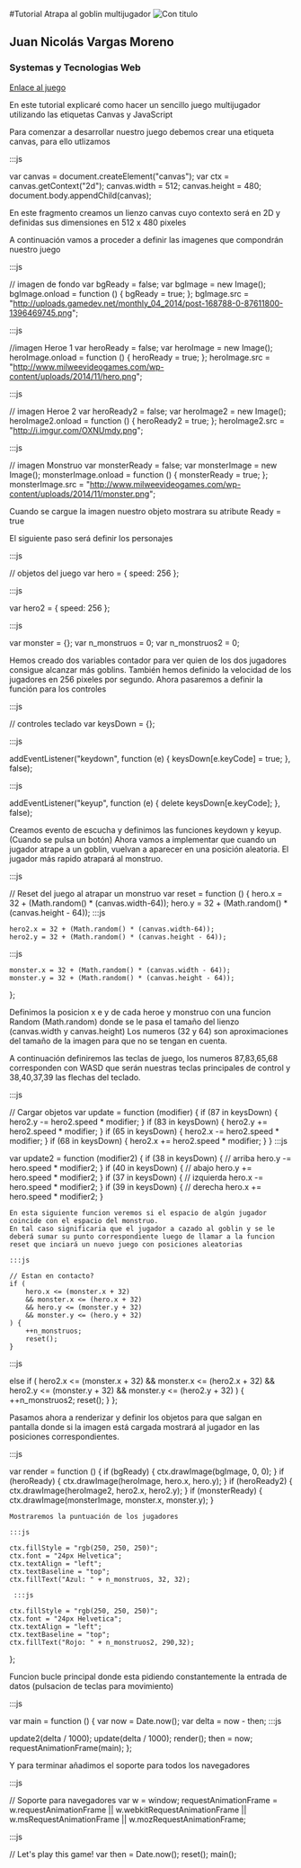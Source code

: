 #Tutorial Atrapa al goblin multijugador
![Con titulo](http://i.imgur.com/zyxxxRb.png "Juego")
## Juan Nicolás Vargas Moreno
### Systemas y Tecnologias Web
[Enlace al juego](http://codepen.io/innNNN/pen/rxVPxd "Juego codepen")

En este tutorial explicaré como hacer un sencillo juego multijugador utilizando las etiquetas Canvas y JavaScript

Para comenzar a desarrollar nuestro juego debemos crear una etiqueta canvas, para ello utlizamos 

:::js

var canvas = document.createElement("canvas");
var ctx = canvas.getContext("2d");
canvas.width = 512;
canvas.height = 480;
document.body.appendChild(canvas);

En este fragmento creamos un lienzo canvas cuyo contexto será en 2D y definidas sus dimensiones en 512 x 480 pixeles

A continuación vamos a proceder a definir las imagenes que compondrán nuestro juego

:::js

// imagen de fondo
var bgReady = false;
var bgImage = new Image();
bgImage.onload = function () {
	bgReady = true;
};
bgImage.src = "http://uploads.gamedev.net/monthly_04_2014/post-168788-0-87611800-1396469745.png";

:::js

//imagen Heroe 1
var heroReady = false;
var heroImage = new Image();
heroImage.onload = function () {
	heroReady = true;
};
heroImage.src = "http://www.milweevideogames.com/wp-content/uploads/2014/11/hero.png";

:::js

// imagen Heroe 2
var heroReady2 = false;
var heroImage2 = new Image();
heroImage2.onload = function () {
	heroReady2 = true;
};
heroImage2.src = "http://i.imgur.com/OXNUmdy.png";

:::js

// imagen Monstruo
var monsterReady = false;
var monsterImage = new Image();
monsterImage.onload = function () {
	monsterReady = true;
};
monsterImage.src = "http://www.milweevideogames.com/wp-content/uploads/2014/11/monster.png";


Cuando se cargue la imagen nuestro objeto mostrara su atribute Ready = true

El siguiente paso será definir los personajes


:::js

// objetos del juego
var hero = {
	speed: 256 
};

:::js

var hero2 = {
	speed: 256 
};

:::js

var monster = {};
var n_monstruos = 0;
var n_monstruos2 = 0;

Hemos creado dos variables contador para ver quien de los dos jugadores consigue alcanzar más goblins.
También hemos definido la velocidad de los jugadores en 256 pixeles por segundo.
Ahora pasaremos a definir la función para los controles

:::js

// controles teclado
var keysDown = {};

:::js

addEventListener("keydown", function (e) {
	keysDown[e.keyCode] = true;
}, false);

:::js

addEventListener("keyup", function (e) {
	delete keysDown[e.keyCode];
}, false);

Creamos evento de escucha y definimos las funciones keydown y keyup. (Cuando se pulsa un botón)
Ahora vamos a implementar que cuando un jugador atrape a un goblin, vuelvan a aparecer en una posición aleatoria.
El jugador más rapido atrapará al monstruo.

:::js

// Reset del juego al atrapar un monstruo
var reset = function () {
	hero.x = 32 + (Math.random() * (canvas.width-64));
	hero.y = 32 + (Math.random() * (canvas.height - 64));
:::js

  	hero2.x = 32 + (Math.random() * (canvas.width-64));
	hero2.y = 32 + (Math.random() * (canvas.height - 64));
:::js

	monster.x = 32 + (Math.random() * (canvas.width - 64));
	monster.y = 32 + (Math.random() * (canvas.height - 64));
};

Definimos la posicion x e y de cada heroe y monstruo con una funcion Random (Math.random) donde se le pasa el tamaño del lienzo
(canvas.width y canvas.height) Los numeros (32 y 64) son aproximaciones del tamaño de la imagen para que no se tengan en cuenta.


A continuación definiremos las teclas de juego, los numeros 87,83,65,68 corresponden con WASD que serán
nuestras teclas principales de control y 38,40,37,39 las flechas del teclado.

:::js

// Cargar objetos
var update = function (modifier) {
	if (87 in keysDown) { 
		hero2.y -= hero2.speed * modifier;
	}
	if (83 in keysDown) {
		hero2.y += hero2.speed * modifier;
	}
	if (65 in keysDown) { 
		hero2.x -= hero2.speed * modifier;
	}
	if (68 in keysDown) { 
		hero2.x += hero2.speed * modifier;
	}
}
:::js  

 var update2 = function (modifier2) {
	if (38 in keysDown) { // arriba
		hero.y -= hero.speed * modifier2;
	}
	if (40 in keysDown) { // abajo
		hero.y += hero.speed * modifier2;
	}
	if (37 in keysDown) { // izquierda
		hero.x -= hero.speed * modifier2;
	}
	if (39 in keysDown) { // derecha
		hero.x += hero.speed * modifier2;
	}
	
	En esta siguiente funcion veremos si el espacio de algún jugador coincide con el espacio del monstruo. 
	En tal caso significaria que el jugador a cazado al goblin y se le deberá sumar su punto correspondiente luego de llamar a la funcion
	reset que inciará un nuevo juego con posiciones aleatorias
	
	:::js
	
	// Estan en contacto?
	if (
		hero.x <= (monster.x + 32)
		&& monster.x <= (hero.x + 32)
		&& hero.y <= (monster.y + 32)
		&& monster.y <= (hero.y + 32)
	) {
		++n_monstruos;
		reset();
	}
:::js 

  else if (
		hero2.x <= (monster.x + 32)
		&& monster.x <= (hero2.x + 32)
		&& hero2.y <= (monster.y + 32)
		&& monster.y <= (hero2.y + 32)
	) {
		++n_monstruos2;
		reset();
	}
};  

Pasamos ahora a renderizar y definir los objetos para que salgan en pantalla donde si la imagen está cargada mostrará al jugador 
en las posiciones correspondientes.

:::js

var render = function () {
	if (bgReady) {
		ctx.drawImage(bgImage, 0, 0);
	}
	if (heroReady) {
		ctx.drawImage(heroImage, hero.x, hero.y);
	}
	if (heroReady2) {
		ctx.drawImage(heroImage2, hero2.x, hero2.y);
	}
	if (monsterReady) {
		ctx.drawImage(monsterImage, monster.x, monster.y);
	}
	
	
	Mostraremos la puntuación de los jugadores
	
	:::js
	
	ctx.fillStyle = "rgb(250, 250, 250)";
	ctx.font = "24px Helvetica";
	ctx.textAlign = "left";
	ctx.textBaseline = "top";
	ctx.fillText("Azul: " + n_monstruos, 32, 32);

	 :::js
	 
  	ctx.fillStyle = "rgb(250, 250, 250)";
	ctx.font = "24px Helvetica";
	ctx.textAlign = "left";
	ctx.textBaseline = "top";
	ctx.fillText("Rojo: " + n_monstruos2, 290,32);
};


Funcion bucle principal donde esta pidiendo constantemente la entrada de datos (pulsacion de teclas para movimiento)


:::js

var main = function () {
	var now = Date.now();
	var delta = now - then;
:::js

  update2(delta / 1000);
	update(delta / 1000);
	render();
	then = now;
	requestAnimationFrame(main);
};


Y para terminar añadimos el soporte para todos los navegadores


:::js

// Soporte para navegadores
var w = window;
requestAnimationFrame = w.requestAnimationFrame || w.webkitRequestAnimationFrame || w.msRequestAnimationFrame || w.mozRequestAnimationFrame;

:::js

// Let's play this game!
var then = Date.now();
reset();
main();



	

